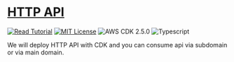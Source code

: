 # [HTTP API](https://apoorv.blog/http-api-cloudfront-cdk/)

[![Read Tutorial](https://badgen.now.sh/badge/Read/Tutorial/purple)](https://apoorv.blog/http-api-cloudfront-cdk/)
[![MIT License](https://badgen.now.sh/badge/License/MIT/blue)](https://github.com/apoorvmote/cdk-examples/blob/master/License.md)
![AWS CDK 2.5.0](https://badgen.net/badge/aws-cdk/2.5.0/yellow)
![Typescript](https://badgen.net/badge/icon/typescript?icon=typescript&label)

We will deploy HTTP API with CDK and you can consume api via subdomain or via main domain. 
